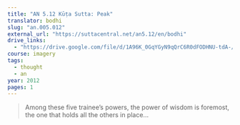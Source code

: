 ```yaml
---
title: "AN 5.12 Kūṭa Sutta: Peak"
translator: bodhi
slug: "an.005.012"
external_url: "https://suttacentral.net/an5.12/en/bodhi"
drive_links:
  - "https://drive.google.com/file/d/1A96K_0GqYGyN9qQrC6R0dFODHNU-tdA-/view?usp=drivesdk"
course: imagery
tags:
  - thought
  - an
year: 2012
pages: 1
---
```


> Among these five trainee’s powers, the power of wisdom is foremost, the one that holds all the others in place...

<!---->
